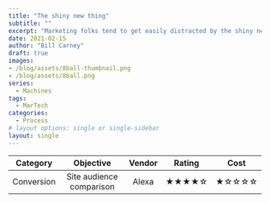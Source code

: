 ```yaml
---
title: "The shiny new thing"
subtitle: ""
excerpt: "Marketing folks tend to get easily distracted by the shiny new piece of tech or process and it's for a good reason.  I believe that we are always looking for that next thing that makes us do the job better. the pressures to improve conversions or get coverage higher has us looking as evidenced by the 8,000 or so marketing technologies available.  In this post we'll explore just why we (I) keep an eye out with examples."
date: 2021-02-15
author: "Bill Carney"
draft: true
images:
- /blog/assets/8ball-thumbnail.png
- /blog/assets/8ball.png
series:
  - Machines
tags:
  - MarTech
categories:
  - Process
# layout options: single or single-sidebar
layout: single
---
```



**Category** | **Objective** | **Vendor** | **Rating** | **Cost**
:------: | :------:| :------:| :------:| :------:
Conversion| Site audience comparison| Alexa |&starf;&starf;&starf;&starf;&star; |&starf;&star;&star;&star;&star;
